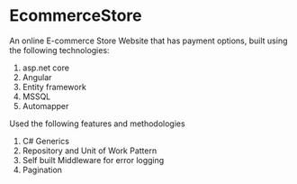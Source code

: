 # EcommerceStore
An online E-commerce Store Website that has payment options, built using the following technologies:

1. asp.net core
2. Angular
3. Entity framework
4. MSSQL
5. Automapper

Used the following features and methodologies
1. C# Generics
2. Repository and Unit of Work Pattern
3. Self built Middleware for error logging
4. Pagination

